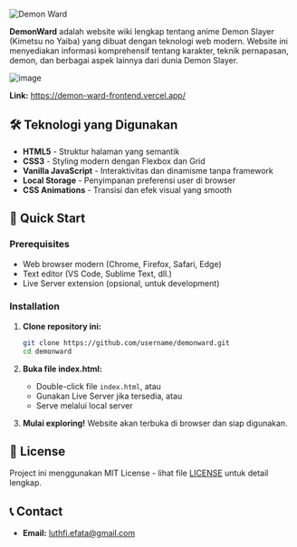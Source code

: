![Demon Ward](https://github.com/user-attachments/assets/debc90d8-b7cc-41e9-8258-df03c938356d)

**DemonWard** adalah website wiki lengkap tentang anime Demon Slayer (Kimetsu no Yaiba) yang dibuat dengan teknologi web modern. Website ini menyediakan informasi komprehensif tentang karakter, teknik pernapasan, demon, dan berbagai aspek lainnya dari dunia Demon Slayer.

![image](https://github.com/user-attachments/assets/1c740660-1e69-4e6e-890f-1ccf37dbf27c)


**Link:** https://demon-ward-frontend.vercel.app/

## 🛠️ Teknologi yang Digunakan

- **HTML5** - Struktur halaman yang semantik
- **CSS3** - Styling modern dengan Flexbox dan Grid
- **Vanilla JavaScript** - Interaktivitas dan dinamisme tanpa framework
- **Local Storage** - Penyimpanan preferensi user di browser
- **CSS Animations** - Transisi dan efek visual yang smooth

## 🚀 Quick Start

### Prerequisites
- Web browser modern (Chrome, Firefox, Safari, Edge)
- Text editor (VS Code, Sublime Text, dll.)
- Live Server extension (opsional, untuk development)

### Installation

1. **Clone repository ini:**
   ```bash
   git clone https://github.com/username/demonward.git
   cd demonward
   ```

2. **Buka file index.html:**
   - Double-click file `index.html`, atau
   - Gunakan Live Server jika tersedia, atau
   - Serve melalui local server

3. **Mulai exploring!**
   Website akan terbuka di browser dan siap digunakan.


## 📄 License

Project ini menggunakan MIT License - lihat file [LICENSE](LICENSE) untuk detail lengkap.


## 📞 Contact

- **Email:** luthfi.efata@gmail.com
